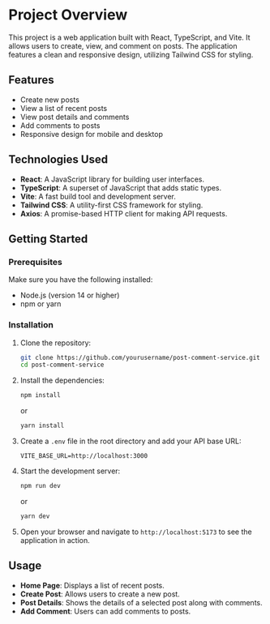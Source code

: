 # Project Overview

This project is a web application built with React, TypeScript, and Vite. It allows users to create, view, and comment on posts. The application features a clean and responsive design, utilizing Tailwind CSS for styling.

## Features

- Create new posts
- View a list of recent posts
- View post details and comments
- Add comments to posts
- Responsive design for mobile and desktop

## Technologies Used

- **React**: A JavaScript library for building user interfaces.
- **TypeScript**: A superset of JavaScript that adds static types.
- **Vite**: A fast build tool and development server.
- **Tailwind CSS**: A utility-first CSS framework for styling.
- **Axios**: A promise-based HTTP client for making API requests.

## Getting Started

### Prerequisites

Make sure you have the following installed:

- Node.js (version 14 or higher)
- npm or yarn

### Installation

1. Clone the repository:

   ```bash
   git clone https://github.com/yourusername/post-comment-service.git
   cd post-comment-service
   ```

2. Install the dependencies:

   ```bash
   npm install
   ```

   or

   ```bash
   yarn install
   ```

3. Create a `.env` file in the root directory and add your API base URL:

   ```env
   VITE_BASE_URL=http://localhost:3000
   ```

4. Start the development server:

   ```bash
   npm run dev
   ```

   or

   ```bash
   yarn dev
   ```

5. Open your browser and navigate to `http://localhost:5173` to see the application in action.

## Usage

- **Home Page**: Displays a list of recent posts.
- **Create Post**: Allows users to create a new post.
- **Post Details**: Shows the details of a selected post along with comments.
- **Add Comment**: Users can add comments to posts.
